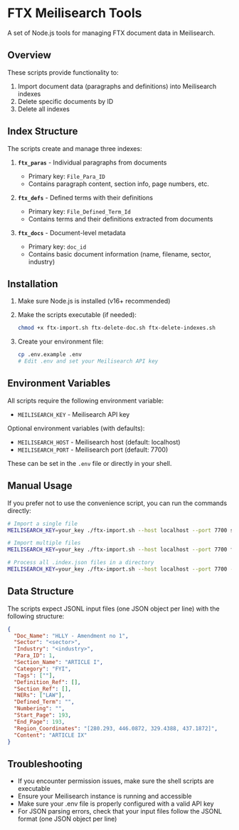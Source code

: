 # FTX Meilisearch Tools

A set of Node.js tools for managing FTX document data in Meilisearch.

## Overview

These scripts provide functionality to:

1. Import document data (paragraphs and definitions) into Meilisearch indexes
2. Delete specific documents by ID
3. Delete all indexes

## Index Structure

The scripts create and manage three indexes:

1. **`ftx_paras`** - Individual paragraphs from documents
   - Primary key: `File_Para_ID`
   - Contains paragraph content, section info, page numbers, etc.

2. **`ftx_defs`** - Defined terms with their definitions
   - Primary key: `File_Defined_Term_Id`
   - Contains terms and their definitions extracted from documents

3. **`ftx_docs`** - Document-level metadata
   - Primary key: `doc_id`
   - Contains basic document information (name, filename, sector, industry)

## Installation

1. Make sure Node.js is installed (v16+ recommended)

2. Make the scripts executable (if needed):

   ```bash
   chmod +x ftx-import.sh ftx-delete-doc.sh ftx-delete-indexes.sh
   ```

3. Create your environment file:

   ```bash
   cp .env.example .env
   # Edit .env and set your Meilisearch API key
   ```

## Environment Variables

All scripts require the following environment variable:

- `MEILISEARCH_KEY` - Meilisearch API key

Optional environment variables (with defaults):

- `MEILISEARCH_HOST` - Meilisearch host (default: localhost)
- `MEILISEARCH_PORT` - Meilisearch port (default: 7700)

These can be set in the `.env` file or directly in your shell.

## Manual Usage

If you prefer not to use the convenience script, you can run the commands directly:

```bash
# Import a single file
MEILISEARCH_KEY=your_key ./ftx-import.sh --host localhost --port 7700 static/data/sample.index.json

# Import multiple files
MEILISEARCH_KEY=your_key ./ftx-import.sh --host localhost --port 7700 file1.index.json file2.index.json

# Process all .index.json files in a directory
MEILISEARCH_KEY=your_key ./ftx-import.sh --host localhost --port 7700 --dir ./static/data
```

## Data Structure

The scripts expect JSONL input files (one JSON object per line) with the following structure:

```json
{
  "Doc_Name": "HLLY - Amendment no 1",
  "Sector": "<sector>",
  "Industry": "<industry>",
  "Para_ID": 1,
  "Section_Name": "ARTICLE I",
  "Category": "FYI",
  "Tags": [""],
  "Definition_Ref": [],
  "Section_Ref": [],
  "NERs": ["LAW"],
  "Defined_Term": "",
  "Numbering": "",
  "Start_Page": 193,
  "End_Page": 193,
  "Region_Coordinates": "[280.293, 446.0872, 329.4388, 437.1872]",
  "Content": "ARTICLE IX"
}
```

## Troubleshooting

- If you encounter permission issues, make sure the shell scripts are executable
- Ensure your Meilisearch instance is running and accessible
- Make sure your .env file is properly configured with a valid API key
- For JSON parsing errors, check that your input files follow the JSONL format (one JSON object per line)